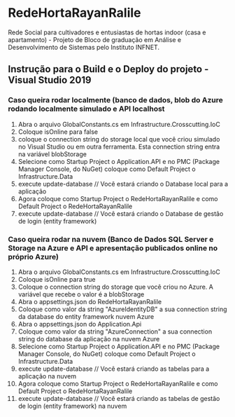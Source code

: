 # RedeHortaRayanRalile
Rede Social para cultivadores e entusiastas de hortas indoor (casa e apartamento) - Projeto de Bloco de graduação em Análise e Desenvolvimento de Sistemas pelo Instituto INFNET.
## Instrução para o Build e o Deploy do projeto - Visual Studio 2019
### Caso queira rodar localmente (banco de dados, blob do Azure rodando localmente simulado e API localhost
1. Abra o arquivo GlobalConstants.cs em Infrastructure.Crosscutting.IoC
2. Coloque isOnline para false
3. coloque o connection string do storage local que você criou simulado no Visual Studio ou em outra ferramenta. Esta connection string entra na variável blobStorage
4. Selecione como Startup Project o Application.API e no PMC (Package Manager Console, do NuGet) coloque como Default Project o Infrastructure.Data
5. execute update-database // Você estará criando o Database local para a aplicação
6. Agora coloque como Startup Project o RedeHortaRayanRalile e como Default Project o RedeHortaRayanRalile
7. execute update-database // Você estará criando o Database de gestão de login (entity framework)

### Caso queira rodar na nuvem (Banco de Dados SQL Server e Storage na Azure e API e apresentação publicados online no próprio Azure)
1. Abra o arquivo GlobalConstants.cs em Infrastructure.Crosscutting.IoC
2. Coloque isOnline para true
3. Coloque o connection string do storage que você criou no Azure. A variável que recebe o valor é a blobStorage
4. Abra o appsettings.json do RedeHortaRayanRalile
5. Coloque como valor da string "AzureIdentityDB" a sua connection string da database do entity framework nuvem Azure
6. Abra o appsettings.json do Application.Api
7. Coloque como valor da string "AzureConnection" a sua connection string do database da aplicação na nuvem Azure
8. Selecione como Startup Project o Application.API e no PMC (Package Manager Console, do NuGet) coloque como Default Project o Infrastructure.Data
9. execute update-database // Você estará criando as tabelas para a aplicação na nuvem
10. Agora coloque como Startup Project o RedeHortaRayanRalile e como Default Project o RedeHortaRayanRalile
11. execute update-database // Você estará criando as tabelas de gestão de login (entity framework) na nuvem
